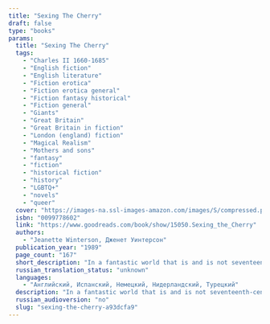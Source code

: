 ```yaml
---
title: "Sexing The Cherry"
draft: false
type: "books"
params:
  title: "Sexing The Cherry"
  tags:
    - "Charles II 1660-1685"
    - "English fiction"
    - "English literature"
    - "Fiction erotica"
    - "Fiction erotica general"
    - "Fiction fantasy historical"
    - "Fiction general"
    - "Giants"
    - "Great Britain"
    - "Great Britain in fiction"
    - "London (england) fiction"
    - "Magical Realism"
    - "Mothers and sons"
    - "fantasy"
    - "fiction"
    - "historical fiction"
    - "history"
    - "LGBTQ+"
    - "novels"
    - "queer"
  cover: "https://images-na.ssl-images-amazon.com/images/S/compressed.photo.goodreads.com/books/1328824090i/15050.jpg"
  isbn: "0099778602"
  link: "https://www.goodreads.com/book/show/15050.Sexing_the_Cherry"
  authors:
    - "Jeanette Winterson, Дженет Уинтерсон"
  publication_year: "1989"
  page_count: "167"
  short_description: "In a fantastic world that is and is not seventeenth-century England, a baby is found floating in the Thames. The child, Jordan, is rescued by Dog Woman and grows up to travel the world like..."
  russian_translation_status: "unknown"
  languages:
    - "Английский, Испанский, Немецкий, Нидерландский, Турецкий"
  description: "In a fantastic world that is and is not seventeenth-century England, a baby is found floating in the Thames. The child, Jordan, is rescued by Dog Woman and grows up to travel the world like Gulliver, though he finds that the world’s most curious oddities come from his own mind. Winterson leads the reader from discussions on the nature of time to Jordan’s fascination with journeys concealed within other journeys, all with a dizzying speed that shoots the reader from epiphany to shimmering epiphany."
  russian_audioversion: "no"
  slug: "sexing-the-cherry-a93dcfa9"
---
```

